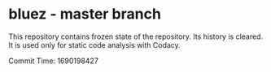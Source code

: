 # bluez - master branch

This repository contains frozen state of the repository.
Its history is cleared. It is used only for static code
analysis with Codacy.

Commit Time: 1690198427